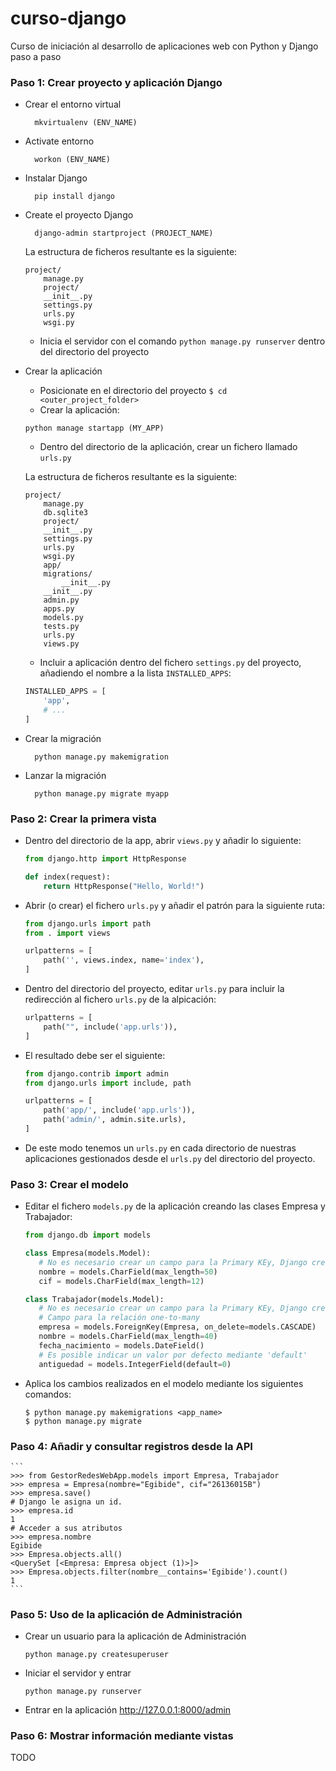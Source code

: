 # curso-django
Curso de iniciación al desarrollo de aplicaciones web con Python y Django paso a paso

### Paso 1: Crear proyecto y aplicación Django

- Crear el entorno virtual

        mkvirtualenv (ENV_NAME)

* Activate entorno

		workon (ENV_NAME)

* Instalar Django

		pip install django

* Create el proyecto Django

		django-admin startproject (PROJECT_NAME)
		

	La estructura de ficheros resultante es la siguiente:
	```
	project/
	    manage.py
	    project/
		__init__.py
		settings.py
		urls.py
		wsgi.py
	```
	- Inicia el servidor con el comando `python manage.py runserver` dentro del directorio del proyecto

* Crear la aplicación
		
		
	- Posicionate en el directorio del proyecto  `$ cd <outer_project_folder>`
	- Crear la aplicación:
	
	`python manage startapp (MY_APP)`
	
	- Dentro del directorio de la aplicación, crear un fichero llamado `urls.py`

	La estructura de ficheros resultante es la siguiente:
	```
	project/
	    manage.py
	    db.sqlite3
	    project/
		__init__.py
		settings.py
		urls.py
		wsgi.py
	    app/
		migrations/
		    __init__.py
		__init__.py
		admin.py
		apps.py
		models.py
		tests.py
		urls.py
		views.py
	```
	- Incluir a aplicación dentro del fichero `settings.py` del proyecto, añadiendo el nombre a la lista `INSTALLED_APPS`:
  
	```python
	INSTALLED_APPS = [
		'app',
		# ...
	]
	```
		
* Crear la migración

		python manage.py makemigration
		
* Lanzar la migración	

		python manage.py migrate myapp
		
### Paso 2: Crear la primera vista

- Dentro del directorio de la app, abrir `views.py` y añadir lo siguiente:
	```python
	from django.http import HttpResponse

	def index(request):
	    return HttpResponse("Hello, World!")
	```
- Abrir (o crear) el fichero  `urls.py` y añadir el patrón para la siguiente ruta:
	```python
	from django.urls import path
	from . import views

	urlpatterns = [
	    path('', views.index, name='index'),
	]
	```
- Dentro del directorio del proyecto, editar `urls.py` para incluir la redirección al fichero  `urls.py` de la alpicación:

	```python
	urlpatterns = [
	    path("", include('app.urls')),
	]
	```

- El resultado debe ser el siguiente:

	```python
	from django.contrib import admin
	from django.urls import include, path

	urlpatterns = [
	    path('app/', include('app.urls')),
	    path('admin/', admin.site.urls),
	]
	```

- De este modo tenemos un `urls.py` en cada directorio de nuestras aplicaciones gestionados desde el `urls.py` del directorio del proyecto.

### Paso 3: Crear el modelo 

- Editar el fichero `models.py` de la aplicación creando las clases Empresa y Trabajador:
	```python
	from django.db import models

	class Empresa(models.Model):
	   # No es necesario crear un campo para la Primary KEy, Django creará automáticamente un IntegerField.
	   nombre = models.CharField(max_length=50)
	   cif = models.CharField(max_length=12)

	class Trabajador(models.Model):
	   # No es necesario crear un campo para la Primary KEy, Django creará automáticamente un IntegerField.
	   # Campo para la relación one-to-many
	   empresa = models.ForeignKey(Empresa, on_delete=models.CASCADE)
	   nombre = models.CharField(max_length=40)
	   fecha_nacimiento = models.DateField()
	   # Es posible indicar un valor por defecto mediante 'default'
	   antiguedad = models.IntegerField(default=0)
	```

- Aplica los cambios realizados en el modelo mediante los siguientes comandos:
	```
	$ python manage.py makemigrations <app_name>
	$ python manage.py migrate
	```

### Paso 4: Añadir y consultar registros desde la API

	```
	>>> from GestorRedesWebApp.models import Empresa, Trabajador
	>>> empresa = Empresa(nombre="Egibide", cif="26136015B")
	>>> empresa.save()
	# Django le asigna un id.
	>>> empresa.id
	1
	# Acceder a sus atributos
	>>> empresa.nombre
	Egibide
	>>> Empresa.objects.all()
	<QuerySet [<Empresa: Empresa object (1)>]>
	>>> Empresa.objects.filter(nombre__contains='Egibide').count()
	1
	```

### Paso 5: Uso de la aplicación de Administración

- Crear un usuario para la aplicación de Administración 

	```
	python manage.py createsuperuser
	```

- Iniciar el servidor y entrar

	```
	python manage.py runserver
	```

- Entrar en la aplicación http://127.0.0.1:8000/admin 

### Paso 6: Mostrar información mediante vistas

TODO


